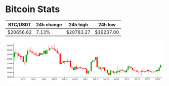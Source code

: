# Bitcoin Stats

BTC/USDT|24h change|24h high|24h low|
|---|---|---|---|
|$20656.62|7.13%|$20783.27|$19237.00|

<img src="./chart.svg">

